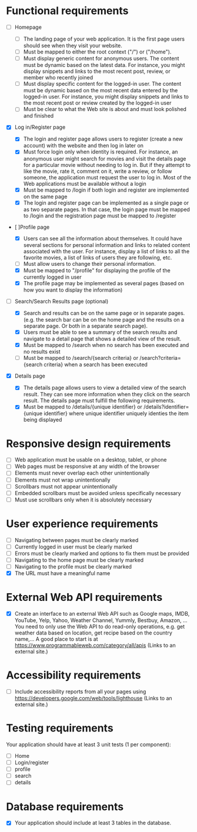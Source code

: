 # Functional requirements

- [ ] Homepage

  - [ ] The landing page of your web application. It is the first page users should see when they visit your website.
  - [ ] Must be mapped to either the root context ("/") or ("/home").
  - [ ] Must display generic content for anonymous users. The content must be dynamic based on the latest data. For instance, you might display snippets and links to the most recent post, review, or member who recently joined
  - [ ] Must display specific content for the logged-in user. The content must be dynamic based on the most recent data entered by the logged-in user. For instance, you might display snippets and links to the most recent post or review created by the logged-in user
  - [ ] Must be clear to what the Web site is about and must look polished and finished

- [x] Log in/Register page

  - [x] The login and register page allows users to register (create a new account) with the website and then log in later on
  - [x] Must force login only when identity is required. For instance, an anonymous user might search for movies and visit the details page for a particular movie without needing to log in. But if they attempt to like the movie, rate it, comment on it, write a review, or follow someone, the application must request the user to log in. Most of the Web applications must be available without a login
  - [x] Must be mapped to /login if both login and register are implemented on the same page
  - [x] The login and register page can be implemented as a single page or as two separate pages. In that case, the login page must be mapped to /login and the registration page must be mapped to /register

- [ ]Profile page

  - [x] Users can see all the information about themselves. It could have several sections for personal information and links to related content associated with the user. For instance, display a list of links to all the favorite movies, a list of links of users they are following, etc.
  - [ ] Must allow users to change their personal information.
  - [x] Must be mapped to "/profile" for displaying the profile of the currently logged in user
  - [x] The profile page may be implemented as several pages (based on how you want to display the information)

- [ ] Search/Search Results page (optional)

  - [x] Search and results can be on the same page or in separate pages. (e.g. the search bar can be on the home page and the results on a separate page. Or both in a separate search page).
  - [x] Users must be able to see a summary of the search results and navigate to a detail page that shows a detailed view of the result.
  - [x] Must be mapped to /search when no search has been executed and no results exist
  - [ ] Must be mapped to /search/{search criteria} or /search?criteria={search criteria} when a search has been executed

- [x] Details page
  - [x] The details page allows users to view a detailed view of the search result. They can see more information when they click on the search result. The details page must fulfill the following requirements.
  - [x] Must be mapped to /details/{unique identifier} or /details?identifier={unique identifier} where unique identifier uniquely identies the item being displayed

# Responsive design requirements

- [ ] Web application must be usable on a desktop, tablet, or phone
- [ ] Web pages must be responsive at any width of the browser
- [ ] Elements must never overlap each other unintentionally
- [ ] Elements must not wrap unintentionally
- [ ] Scrollbars must not appear unintentionally
- [ ] Embedded scrollbars must be avoided unless specifically necessary
- [ ] Must use scrollbars only when it is absolutely necessary

# User experience requirements

- [ ] Navigating between pages must be clearly marked
- [ ] Currently logged in user must be clearly marked
- [ ] Errors must be clearly marked and options to fix them must be provided
- [ ] Navigating to the home page must be clearly marked
- [ ] Navigating to the profile must be clearly marked
- [x] The URL must have a meaningful name

# External Web API requirements

- [x] Create an interface to an external Web API such as Google maps, IMDB, YouTube, Yelp, Yahoo, Weather Channel, Yummly, Bestbuy, Amazon, ... You need to only use the Web API to do read-only operations, e.g. get weather data based on location, get recipe based on the country name,... A good place to start is at https://www.programmableweb.com/category/all/apis (Links to an external site.)

# Accessibility requirements

- [ ] Include accessibility reports from all your pages using https://developers.google.com/web/tools/lighthouse (Links to an external site.)

# Testing requirements

Your application should have at least 3 unit tests (1 per component):

- [ ] Home
- [ ] Login/register
- [ ] profile
- [ ] search
- [ ] details

# Database requirements

- [x] Your application should include at least 3 tables in the database.
